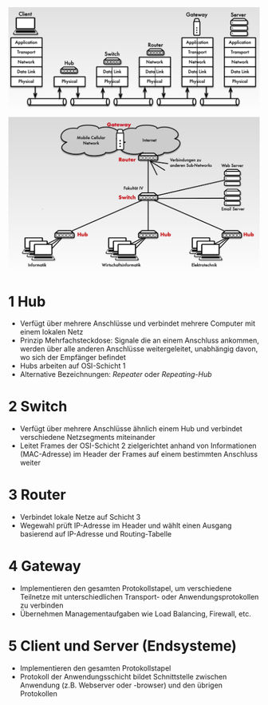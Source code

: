 
![](image/Pasted%20image%2020250106125120.png)


![](image/Pasted%20image%2020250106125358.png)


# 1 Hub

- Verfügt über mehrere Anschlüsse und verbindet mehrere Computer mit einem lokalen Netz
- Prinzip Mehrfachsteckdose: Signale die an einem Anschluss ankommen, werden über alle anderen Anschlüsse weitergeleitet, unabhängig davon, wo sich der Empfänger befindet
- Hubs arbeiten auf OSI-Schicht 1
- Alternative Bezeichnungen: _Repeater_ oder _Repeating-Hub_

# 2 Switch
- Verfügt über mehrere Anschlüsse ähnlich einem Hub und verbindet verschiedene Netzsegments miteinander
- Leitet Frames der OSI-Schicht 2 zielgerichtet anhand von Informationen (MAC-Adresse) im Header der Frames auf einem bestimmten Anschluss weiter


# 3 Router
- Verbindet lokale Netze auf Schicht 3
- Wegewahl prüft IP-Adresse im Header und wählt einen Ausgang basierend auf IP-Adresse und Routing-Tabelle

# 4 Gateway
- Implementieren den gesamten Protokollstapel, um verschiedene Teilnetze mit unterschiedlichen Transport- oder Anwendungsprotokollen zu verbinden
- Übernehmen Managementaufgaben wie Load Balancing, Firewall, etc.

# 5 Client und Server (Endsysteme)
- Implementieren den gesamten Protokollstapel
- Protokoll der Anwendungsschicht bildet Schnittstelle zwischen Anwendung (z.B. Webserver oder -browser) und den übrigen Protokollen





